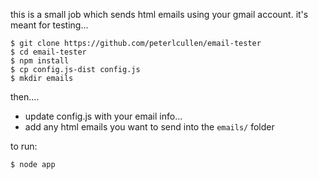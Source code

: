 this is a small job which sends html emails using your gmail account.  it's meant for testing...

```
$ git clone https://github.com/peterlcullen/email-tester
$ cd email-tester
$ npm install
$ cp config.js-dist config.js
$ mkdir emails
```

then....

- update config.js with your email info...
- add any html emails you want to send into the `emails/` folder

to run:
```
$ node app
```